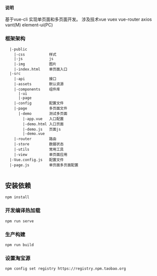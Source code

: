  #### 说明
基于vue-cli 实现单页面和多页面开发。
涉及技术vue vuex vue-router axios vant(M) element-ui(PC)

### 框架架构
```
  |-public
	|-css           样式
	|-js            js
	|-img           图片
	|-index.html    单页面入口
  |-src
	|-api           接口
	|-assets        默认资源
	|-components    组件库
	  |-ui 
	  |-page
	|-config        配置文件
	|-page          多页面文件
	  |-demo        测试多页面 
		|-app.vue   入口配置
		|-demo.html 入口页面
		|-demo.js   页面js
		|-demo.vue  
	|-router        路由
	|-store         数据状态
	|-utils         常用工具
	|-view          单页面应用
  |-Vue.config.js   配置文件
  |-page.js         单页面多页面配置
  
```	  

## 安装依赖
```
npm install
```

### 开发编译热加载
```
npm run serve
```

### 生产构建

```
npm run build
```



### 设置淘宝源
```
npm config set registry https://registry.npm.taobao.org

```


